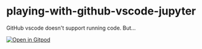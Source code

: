 # playing-with-github-vscode-jupyter

GitHub vscode doesn't support running code. But...

[![Open in Gitpod](https://gitpod.io/button/open-in-gitpod.svg)](https://gitpod.io/from-referrer/)
